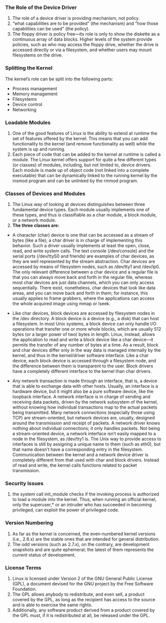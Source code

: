 ### The Role of the Device Driver
1. The role of a device driver is providing mechanism, not policy.
2. “what capabilities are to be provided” (the mechanism) and “how those capabilities can be
used” (the policy).
3. The floppy driver is policy free—its role is only to show the diskette as a continuous array of data blocks. Higher levels of the system provide policies, such as who may access the floppy drive, whether the drive is accessed directly or via a filesystem, and
whether users may mount filesystems on the drive.

### Splitting the Kernel
The kernel’s role can be split into the following parts:
- Process management
- Memory management
- Filesystems
- Device control
- Networking

### Loadable Modules
1. One of the good features of Linux is the ability to extend at runtime the set of features offered by the kernel. This means that you can add functionality to the kernel (and remove functionality as well) while the system is up and running.
2. Each piece of code that can be added to the kernel at runtime is called a module. The
Linux kernel offers support for quite a few different types (or classes) of modules, including, but not limited to, device drivers. Each module is made up of object code (not linked into a complete executable) that can be dynamically linked to the running kernel by the insmod program and can be unlinked by the rmmod program.

### Classes of Devices and Modules
1. The Linux way of looking at devices distinguishes between three fundamental device types. Each module usually implements one of these types, and thus is classifiable as a char module, a block module, or a network module.
2. **The three classes are:**

* A character (char) device is one that can be accessed as a stream of bytes (like a file); a char driver is in charge of implementing this behavior. Such a driver usually implements at least the open, close, read, and write system calls. The text console (/dev/console) and the serial ports (/dev/ttyS0 and friends) are examples of char devices, as they are well represented by the stream abstraction. Char
devices are accessed by means of filesystem nodes, such as /dev/tty1 and /dev/lp0. The only relevant difference between a char device and a regular file is that you can always move back and forth in the regular file, whereas most char devices
are just data channels, which you can only access sequentially. There exist, nonetheless, char devices that look like data areas, and you can move back and forth in them; for instance, this usually applies to frame grabbers, where the applications can access the whole acquired image using mmap or lseek.

* Like char devices, block devices are accessed by filesystem nodes in the /dev directory. A block device is a device (e.g., a disk) that can host a filesystem. In most Unix systems, a block device can only handle I/O operations that transfer one or more whole blocks, which are usually 512 bytes (or a larger power of two) bytes in length. Linux, instead, allows the application to read and write a
block device like a char device—it permits the transfer of any number of bytes at a time. As a result, block and char devices differ only in the way data is managed internally by the kernel, and thus in the kernel/driver software interface. Like a char device, each block device is accessed through a filesystem node, and the difference between them is transparent to the user. Block drivers have a completely different interface to the kernel than char drivers.

* Any network transaction is made through an interface, that is, a device that is able to exchange data with other hosts. Usually, an interface is a hardware device, but it might also be a pure software device, like the loopback interface. A network interface is in charge of sending and receiving data packets, driven by the network subsystem of the kernel, without knowing how individual transactions map to the actual packets being transmitted. Many network connections (especially those using TCP) are stream-oriented, but network devices are, usually, designed around the transmission and receipt of packets. A network driver knows nothing about individual connections; it only handles packets. Not being a stream-oriented device, a network interface isn’t easily mapped to a node in the filesystem, as /dev/tty1 is. The Unix way to provide access to interfaces is still by assigning a unique name to them (such as eth0), but that name doesn’t have a corresponding entry in the filesystem. Communication between the kernel and a network device driver is completely different from that used with char and block drivers. Instead of read and write, the kernel calls functions related to packet transmission.

### Security Issues
1.  the system call init_module checks if the invoking process is authorized to load a module into the kernel. Thus, when running an official kernel, only the superuser,* or an intruder who has succeeded in becoming privileged, can exploit the power of privileged code.

### Version Numbering
1. As far as the kernel is concerned, the even-numbered kernel versions (i.e., 2.6.x) are the stable ones that are intended for general distribution.
2. The odd versions (such as 2.7.x), on the contrary, are development snapshots and are quite ephemeral; the latest of them represents the current status of development.

### License Terms
1. Linux is licensed under Version 2 of the GNU General Public License (GPL), a document devised for the GNU project by the Free Software Foundation. 
2. The GPL allows anybody to redistribute, and even sell, a product covered by the GPL, as long as the recipient has access to the source and is able to exercise the same rights.
3. Additionally, any software product derived from a product covered by the GPL must, if it is redistributed at all, be released under the GPL.


